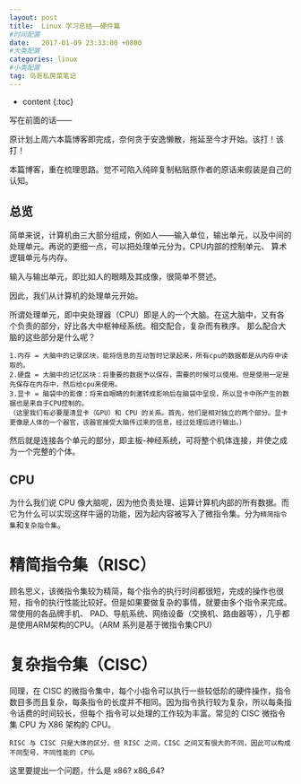 ```yaml
---
layout: post
title:  Linux 学习总结——硬件篇
#时间配置
date:   2017-01-09 23:33:00 +0800
#大类配置
categories: linux
#小类配置
tag: 鸟哥私房菜笔记
---
```


* content
{:toc}


写在前面的话——

原计划上周六本篇博客即完成，奈何贪于安逸懒散，拖延至今才开始。该打！该打！

本篇博客，重在梳理思路。觉不可陷入纯碎复制粘贴原作者的原话来假装是自己的认知。

总览
-----------------------------------------
简单来说，计算机由三大部分组成，例如人——输入单位，输出单元，以及中间的处理单元。再说的更细一点，可以把处理单元分为，CPU内部的控制单元、
算术逻辑单元与内存。

输入与输出单元，即比如人的眼睛及其成像，很简单不赘述。

因此，我们从计算机的处理单元开始。

所谓处理单元，即中央处理器（CPU）即是人的一个大脑。在这大脑中，又有各个负责的部分，好比各大中枢神经系统。相交配合，复杂而有秩序。
那么配合大脑的这些部分是什么呢？

	1.内存 = 大脑中的记录区块，能将信息的互动暂时记录起来，所有cpu的数据都是从内存中读取的。
	2.硬盘 = 大脑中的记忆区块：将重要的数据予以保存，需要的时候可以使用。但是使用一定是先保存在内存中，然后给cpu来使用。
	3.显卡 = 脑袋中的影像：将来自眼睛的刺激转成影响后在脑袋中呈现，所以显卡中所产生的数据也是来自于CPU控制的。
	（这里我们有必要厘清显卡（GPU）和 CPU 的关系。首先，他们是相对独立的两个部分。显卡更像是人体的一个器官，该器官接受大脑传过来的信息，经过处理后进行输出。）

然后就是连接各个单元的部分，即主板-神经系统，可将整个机体连接，并使之成为一个完整的个体。

CPU
-----------------------------------------
为什么我们说 CPU 像大脑呢，因为他负责处理、运算计算机内部的所有数据。而它为什么可以实现这样牛逼的功能，因为起内容被写入了微指令集。分为`精简指令集`和`复杂指令集`。

精简指令集（RISC）
=========================================
顾名思义，该微指令集较为精简，每个指令的执行时间都很短，完成的操作也很短，指令的执行性能比较好。但是如果要做复杂的事情，就要由多个指令来完成。常使用的各品牌手机、
PAD、导航系统、网络设备（交换机、路由器等），几乎都是使用ARM架构的CPU。（ARM 系列是基于微指令集CPU)

复杂指令集（CISC）
=========================================
同理，在 CISC 的微指令集中，每个小指令可以执行一些较低阶的硬件操作，指令数目多而且复杂，每条指令的长度并不相同。因为指令执行较为复杂，所以每条指令话费的时间较长，但每个
指令可以处理的工作较为丰富。常见的 CISC 微指令集 CPU 为 X86 架构的 CPU。

	RISC 与 CISC 只是大体的区分，但 RISC 之间，CISC 之间又有很大的不同，因此可以构成不同型号，不同性能的 CPU。

这里要提出一个问题，什么是 x86? x86_64?


	




